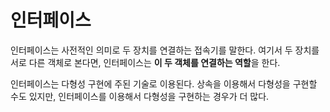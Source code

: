 # 인터페이스
인터페이스는 사전적인 의미로 두 장치를 연결하는 접속기를 말한다. 여기서 두 장치를 서로 다른 객체로
본다면, 인터페이스는 **이 두 객체를 연결하는 역할**을 한다.

인터페이스는 다형성 구현에 주된 기술로 이용된다. 상속을 이용해서 다형성을 구현할 수도 있지만,
인터페이스를 이용해서 다형성을 구현하는 경우가 더 많다. 
